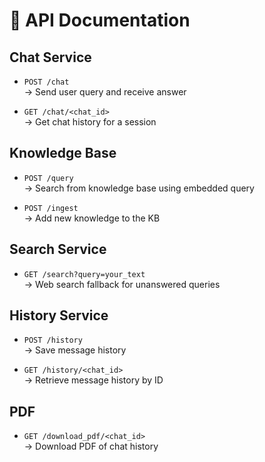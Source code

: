 # 📘 API Documentation

## Chat Service
- `POST /chat`  
  → Send user query and receive answer

- `GET /chat/<chat_id>`  
  → Get chat history for a session

## Knowledge Base
- `POST /query`  
  → Search from knowledge base using embedded query

- `POST /ingest`  
  → Add new knowledge to the KB

## Search Service
- `GET /search?query=your_text`  
  → Web search fallback for unanswered queries

## History Service
- `POST /history`  
  → Save message history

- `GET /history/<chat_id>`  
  → Retrieve message history by ID

## PDF
- `GET /download_pdf/<chat_id>`  
  → Download PDF of chat history
